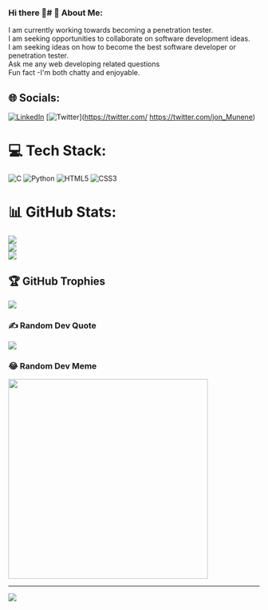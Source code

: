 ### Hi there 👋# 💫 About Me:
I am currently working towards becoming a penetration tester.<br>I am seeking opportunities to collaborate on software development ideas.<br>I am seeking ideas on how to become the best software developer or penetration tester.<br>Ask me any web developing related questions<br>Fun fact -I'm both chatty and enjoyable.<br>


## 🌐 Socials:
[![LinkedIn](https://img.shields.io/badge/LinkedIn-%230077B5.svg?logo=linkedin&logoColor=white)](https://linkedin.com/in/https://www.linkedin.com/in/ed-johnmunene) [![Twitter](https://img.shields.io/badge/Twitter-%231DA1F2.svg?logo=Twitter&logoColor=white)](https://twitter.com/ https://twitter.com/jon_Munene) 

# 💻 Tech Stack:
![C](https://img.shields.io/badge/c-%2300599C.svg?style=for-the-badge&logo=c&logoColor=white) ![Python](https://img.shields.io/badge/python-3670A0?style=for-the-badge&logo=python&logoColor=ffdd54) ![HTML5](https://img.shields.io/badge/html5-%23E34F26.svg?style=for-the-badge&logo=html5&logoColor=white) ![CSS3](https://img.shields.io/badge/css3-%231572B6.svg?style=for-the-badge&logo=css3&logoColor=white)
# 📊 GitHub Stats:
![](https://github-readme-stats.vercel.app/api?username=johhnMunene&theme=dark&hide_border=false&include_all_commits=false&count_private=false)<br/>
![](https://github-readme-streak-stats.herokuapp.com/?user=johhnMunene&theme=dark&hide_border=false)<br/>
![](https://github-readme-stats.vercel.app/api/top-langs/?username=johhnMunene&theme=dark&hide_border=false&include_all_commits=false&count_private=false&layout=compact)

## 🏆 GitHub Trophies
![](https://github-profile-trophy.vercel.app/?username=johhnMunene&theme=radical&no-frame=false&no-bg=false&margin-w=4)

### ✍️ Random Dev Quote
![](https://quotes-github-readme.vercel.app/api?type=horizontal&theme=radical)

### 😂 Random Dev Meme
<img src='https://randommeme-five.vercel.app/' style="height: 400px;"/>

---
[![](https://visitcount.itsvg.in/api?id=johhnMunene&icon=0&color=0)](https://visitcount.itsvg.in)

<!-- Proudly created with GPRM ( https://gprm.itsvg.in ) -->
